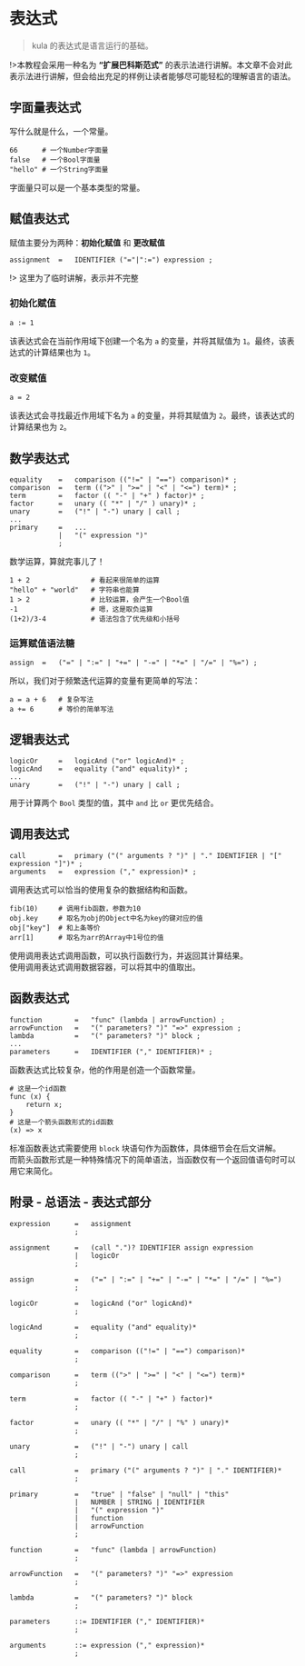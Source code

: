 # 表达式
> kula 的表达式是语言运行的基础。

!>本教程会采用一种名为 **“扩展巴科斯范式”** 的表示法进行讲解。本文章不会对此表示法进行讲解，但会给出充足的样例让读者能够尽可能轻松的理解语言的语法。

## 字面量表达式
写什么就是什么，一个常量。
```kula
66      # 一个Number字面量
false   # 一个Bool字面量
"hello" # 一个String字面量
```
字面量只可以是一个基本类型的常量。

## 赋值表达式
赋值主要分为两种：**初始化赋值** 和 **更改赋值**
```EBNF
assignment  =   IDENTIFIER ("="|":=") expression ;
```
!> 这里为了临时讲解，表示并不完整

### 初始化赋值
```kula
a := 1
```
该表达式会在当前作用域下创建一个名为 `a` 的变量，并将其赋值为 `1`。最终，该表达式的计算结果也为 `1`。

### 改变赋值
```kula
a = 2
```
该表达式会寻找最近作用域下名为 `a` 的变量，并将其赋值为 `2`。最终，该表达式的计算结果也为 `2`。

## 数学表达式
```EBNF
equality    =   comparison (("!=" | "==") comparison)* ;
comparison  =   term ((">" | ">=" | "<" | "<=") term)* ;
term        =   factor (( "-" | "+" ) factor)* ;
factor      =   unary (( "*" | "/" ) unary)* ;
unary       =   ("!" | "-") unary | call ;
...
primary     =   ...
            |   "(" expression ")"
            ;
```

数学运算，算就完事儿了！
```kula
1 + 2               # 看起来很简单的运算
"hello" + "world"   # 字符串也能算
1 > 2               # 比较运算，会产生一个Bool值
-1                  # 嗯，这是取负运算
(1+2)/3-4           # 语法包含了优先级和小括号
```

### 运算赋值语法糖
```EBNF
assign  =   ("=" | ":=" | "+=" | "-=" | "*=" | "/=" | "%=") ;
```
所以，我们对于频繁迭代运算的变量有更简单的写法：
```kula
a = a + 6   # 复杂写法
a += 6      # 等价的简单写法
```

## 逻辑表达式
```EBNF
logicOr     =   logicAnd ("or" logicAnd)* ;
logicAnd    =   equality ("and" equality)* ;
...
unary       =   ("!" | "-") unary | call ;
```
用于计算两个 `Bool` 类型的值，其中 `and` 比 `or` 更优先结合。

## 调用表达式
```EBNF
call        =   primary ("(" arguments ? ")" | "." IDENTIFIER | "[" expression "]")* ;
arguments   =   expression ("," expression)* ;
```
调用表达式可以恰当的使用复杂的数据结构和函数。
```kula
fib(10)     # 调用fib函数，参数为10
obj.key     # 取名为obj的Object中名为key的键对应的值
obj["key"]  # 和上条等价
arr[1]      # 取名为arr的Array中1号位的值
```
使用调用表达式调用函数，可以执行函数行为，并返回其计算结果。\
使用调用表达式调用数据容器，可以将其中的值取出。

## 函数表达式
```EBNF
function        =   "func" (lambda | arrowFunction) ;
arrowFunction   =   "(" parameters? ")" "=>" expression ;
lambda          =   "(" parameters? ")" block ;
...
parameters      =   IDENTIFIER ("," IDENTIFIER)* ;
```
函数表达式比较复杂，他的作用是创造一个函数常量。
```kula
# 这是一个id函数
func (x) {
    return x;
}
# 这是一个箭头函数形式的id函数
(x) => x
```

标准函数表达式需要使用 `block` 块语句作为函数体，具体细节会在后文讲解。\
而箭头函数形式是一种特殊情况下的简单语法，当函数仅有一个返回值语句时可以用它来简化。

## 附录 - 总语法 - 表达式部分
```EBNF
expression      =   assignment
                ;

assignment      =   (call ".")? IDENTIFIER assign expression
                |   logicOr 
                ;

assign          =   ("=" | ":=" | "+=" | "-=" | "*=" | "/=" | "%=")
                ;

logicOr         =   logicAnd ("or" logicAnd)* 
                ;

logicAnd        =   equality ("and" equality)* 
                ;

equality        =   comparison (("!=" | "==") comparison)* 
                ;

comparison      =   term ((">" | ">=" | "<" | "<=") term)* 
                ;

term            =   factor (( "-" | "+" ) factor)* 
                ;

factor          =   unary (( "*" | "/" | "%" ) unary)* 
                ;

unary           =   ("!" | "-") unary | call 
                ;

call            =   primary ("(" arguments ? ")" | "." IDENTIFIER)* 
                ;

primary         =   "true" | "false" | "null" | "this" 
                |   NUMBER | STRING | IDENTIFIER 
                |   "(" expression ")" 
                |   function
                |   arrowFunction
                ;

function        =   "func" (lambda | arrowFunction) 
                ;

arrowFunction   =   "(" parameters? ")" "=>" expression
                ;

lambda          =   "(" parameters? ")" block
                ;

parameters      ::= IDENTIFIER ("," IDENTIFIER)* 
                ;

arguments       ::= expression ("," expression)* 
                ;
```